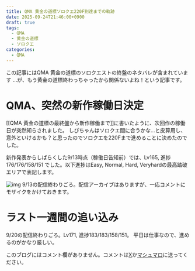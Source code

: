 ```yaml
---
title: QMA 黄金の道標ソロクエ220F到達までの軌跡
date: 2025-09-24T21:46:00+0900
draft: true
tags:
  - QMA
  - 黄金の道標
  - ソロクエ
categories:
  - QMA
---
```

この記事にはQMA 黄金の道標のソロクエストの終盤のネタバレが含まれています
…が、もう黄金の道標終わっちゃったから関係ないよね！という記事です。

# QMA、突然の新作稼働日決定

[[QMA 黄金の道標の最終盤から新作稼働まで]]に書いたように、次回作の稼働日が突然知らされました。
しぴちゃんはソロクエ間に合うかな…と皮算用し、意外といけるかも？と思ったのでソロクエを220Fまで進めることに決めたのでした。

新作発表からしばらくした9/13時点（稼働日告知前）では、Lv165, 進捗176/176/158/151 でした。以下進捗はEasy, Normal, Hard, Veryhardの最高踏破エリアで表記します。

![img](https://lh3.googleusercontent.com/d/1tQ-7kqGPr-p_dj9j57-AlW6OIML25TDw)
9/13の配信終わりごろ。配信アーカイブはありますが、一応コメントにモザイクをかけておきます。

# ラスト一週間の追い込み

9/20の配信終わりごろ。Lv171, 進捗183/183/158/151。
平日は仕事なので、進めるのがかなり厳しい。






このブログにはコメント欄がありません。コメントは[X](https://x.com/CPPP_CPchan)か[マシュマロ](https://marshmallow-qa.com/qeesq0ftfry6tne)に送ってください。